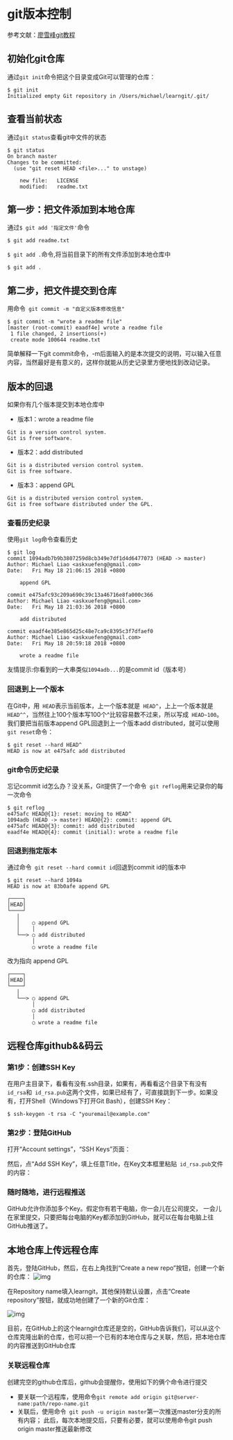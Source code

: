 # git版本控制
参考文献：[廖雪峰git教程](https://www.liaoxuefeng.com/wiki/896043488029600)

## 初始化git仓库
通过` git init `命令把这个目录变成Git可以管理的仓库：
```
$ git init
Initialized empty Git repository in /Users/michael/learngit/.git/
```

## 查看当前状态
通过` git status `查看git中文件的状态
```
$ git status
On branch master
Changes to be committed:
  (use "git reset HEAD <file>..." to unstage)

	new file:   LICENSE
	modified:   readme.txt
```


## 第一步：把文件添加到本地仓库
通过` $ git add '指定文件' `命令
```
$ git add readme.txt
```
` $ git add . `命令,将当前目录下的所有文件添加到本地仓库中
```
$ git add .
```

## 第二步，把文件提交到仓库
用命令` git commit -m "自定义版本修改信息"`
```
$ git commit -m "wrote a readme file"
[master (root-commit) eaadf4e] wrote a readme file
 1 file changed, 2 insertions(+)
 create mode 100644 readme.txt
```
简单解释一下git commit命令，-m后面输入的是本次提交的说明，可以输入任意内容，当然最好是有意义的，这样你就能从历史记录里方便地找到改动记录。

## 版本的回退
如果你有几个版本提交到本地仓库中
+ 版本1：wrote a readme file
```
Git is a version control system.
Git is free software.
```

+ 版本2：add distributed
```
Git is a distributed version control system.
Git is free software.
```

+ 版本3：append GPL
```
Git is a distributed version control system.
Git is free software distributed under the GPL.
```

### 查看历史纪录
使用` git log `命令查看历史
```
$ git log
commit 1094adb7b9b3807259d8cb349e7df1d4d6477073 (HEAD -> master)
Author: Michael Liao <askxuefeng@gmail.com>
Date:   Fri May 18 21:06:15 2018 +0800

    append GPL

commit e475afc93c209a690c39c13a46716e8fa000c366
Author: Michael Liao <askxuefeng@gmail.com>
Date:   Fri May 18 21:03:36 2018 +0800

    add distributed

commit eaadf4e385e865d25c48e7ca9c8395c3f7dfaef0
Author: Michael Liao <askxuefeng@gmail.com>
Date:   Fri May 18 20:59:18 2018 +0800

    wrote a readme file
```
友情提示:你看到的一大串类似` 1094adb... `的是commit id（版本号）

### 回退到上一个版本
在Git中，用` HEAD`表示当前版本，上一个版本就是` HEAD^`，上上一个版本就是` HEAD^^`，当然往上100个版本写100个^比较容易数不过来，所以写成` HEAD~100`。
我们要把当前版本append GPL回退到上一个版本add distributed，就可以使用` git reset`命令：
```
$ git reset --hard HEAD^
HEAD is now at e475afc add distributed
```

### git命令历史纪录
忘记commit id怎么办？没关系，Git提供了一个命令` git reflog`用来记录你的每一次命令
```
$ git reflog
e475afc HEAD@{1}: reset: moving to HEAD^
1094adb (HEAD -> master) HEAD@{2}: commit: append GPL
e475afc HEAD@{3}: commit: add distributed
eaadf4e HEAD@{4}: commit (initial): wrote a readme file
```

### 回退到指定版本
通过命令` git reset --hard commit id`回退到commit id的版本中
```
$ git reset --hard 1094a
HEAD is now at 83b0afe append GPL
```
```
┌────┐
│HEAD│
└────┘
   │
   │    ○ append GPL
   │    │
   └──> ○ add distributed
        │
        ○ wrote a readme file
```
改为指向 append GPL
```
┌────┐
│HEAD│
└────┘
   │
   └──> ○ append GPL
        │
        ○ add distributed
        │
        ○ wrote a readme file
```

## 远程仓库github&&码云
### 第1步：创建SSH Key
在用户主目录下，看看有没有.ssh目录，如果有，再看看这个目录下有没有` id_rsa`和` id_rsa.pub`这两个文件，如果已经有了，可直接跳到下一步。如果没有，打开Shell（Windows下打开Git Bash），创建SSH Key：
```
$ ssh-keygen -t rsa -C "youremail@example.com"
```
### 第2步：登陆GitHub
打开“Account settings”，“SSH Keys”页面：

然后，点“Add SSH Key”，填上任意Title，在Key文本框里粘贴` id_rsa.pub`文件的内容：

### 随时随地，进行远程推送
GitHub允许你添加多个Key。假定你有若干电脑，你一会儿在公司提交，
一会儿在家里提交，只要把每台电脑的Key都添加到GitHub，就可以在每台电脑上往GitHub推送了。

## 本地仓库上传远程仓库
首先，登陆GitHub，然后，在右上角找到“Create a new repo”按钮，创建一个新的仓库：
![img](https://www.liaoxuefeng.com/files/attachments/919021631860000/0)

在Repository name填入learngit，其他保持默认设置，点击“Create repository”按钮，就成功地创建了一个新的Git仓库：

![img](https://www.liaoxuefeng.com/files/attachments/919021652277920/0)

目前，在GitHub上的这个learngit仓库还是空的，GitHub告诉我们，可以从这个仓库克隆出新的仓库，也可以把一个已有的本地仓库与之关联，然后，把本地仓库的内容推送到GitHub仓库

### 关联远程仓库
创建完空的github仓库后，github会提醒你，使用如下的俩个命令进行提交
+ 要关联一个远程库，使用命令`git remote add origin git@server-name:path/repo-name.git `
+ 关联后，使用命令` git push -u origin master`第一次推送master分支的所有内容；
此后，每次本地提交后，只要有必要，就可以使用命令git push origin master推送最新修改




